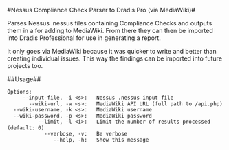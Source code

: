 #Nessus Compliance Check Parser to Dradis Pro (via MediaWiki)#

Parses Nessus .nessus files containing Compliance Checks and outputs them in a for adding to MediaWiki. From there they can then be imported into Dradis Professional for use in generating a report.

It only goes via MediaWiki because it was quicker to write and better than creating individual issues. This way the findings can be imported into future projects too.

##Usage##
```
Options:
     --input-file, -i <s>:   Nessus .nessus input file
       --wiki-url, -w <s>:   MediaWiki API URL (full path to /api.php)
  --wiki-username, -k <s>:   MediaWiki username
  --wiki-password, -p <s>:   MediaWiki password
          --limit, -l <i>:   Limit the number of results processed (default: 0)
            --verbose, -v:   Be verbose
               --help, -h:   Show this message
```
